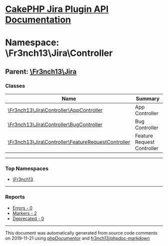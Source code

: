 # [CakePHP Jira Plugin API Documentation](../home)

# Namespace: \Fr3nch13\Jira\Controller
## Parent: [\Fr3nch13\Jira](../namespaces/Fr3nch13.Jira)
### Classes
| Name | Summary |
| ---- | ------- |
| [\Fr3nch13\Jira\Controller\AppController](../classes/Fr3nch13.Jira.Controller.AppController) | App Controller |
| [\Fr3nch13\Jira\Controller\BugController](../classes/Fr3nch13.Jira.Controller.BugController) | Bug Controller |
| [\Fr3nch13\Jira\Controller\FeatureRequestController](../classes/Fr3nch13.Jira.Controller.FeatureRequestController) | Feature Request Controller |

---

### Top Namespaces

* [\Fr3nch13](../namespaces/Fr3nch13)

---

### Reports
* [Errors - 0](../reports/errors)
* [Markers - 2](../reports/markers)
* [Deprecated - 0](../reports/deprecated)

---

This document was automatically generated from source code comments on 2019-11-21 using [phpDocumentor](http://www.phpdoc.org/) and [fr3nch13/phpdoc-markdown](https://github.com/fr3nch13/phpdoc-markdown)
